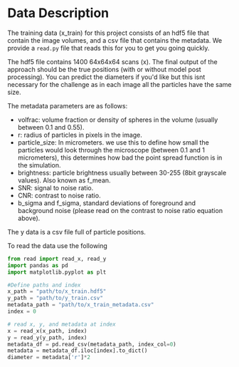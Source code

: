 
# Data Description

The training data (x_train) for this project consists of an hdf5 file that contain the image volumes, and a csv file that contains the metadata. We provide a `read.py` file that reads this for you to get you going quickly.

The hdf5 file contains 1400 64x64x64 scans (x). The final output of the approach should be the true positions (with or without model post processing). You can predict the diameters if you'd like but this isnt necessary for the challenge as in each image all the particles have the same size.

The metadata parameters are as follows:
- volfrac: volume fraction or density of spheres in the volume (usually between 0.1 and 0.55).
- r: radius of particles in pixels in the image.
- particle_size: In micrometers. we use this to define how small the particles would look through the microscope (between 0.1 and 1 micrometers), this determines how bad the point spread function is in the simulation.
- brightness: particle brightness usually between 30-255 (8bit grayscale values). Also known as f_mean.
- SNR: signal to noise ratio.
- CNR: contrast to noise ratio.
- b_sigma and f_sigma, standard deviations of foreground and background noise (please read on the contrast to noise ratio equation above).

The y data is a csv file full of particle positions.

To read the data use the following

```python
from read import read_x, read_y
import pandas as pd
import matplotlib.pyplot as plt

#Define paths and index
x_path = "path/to/x_train.hdf5"
y_path = "path/to/y_train.csv"
metadata_path = "path/to/x_train_metadata.csv"
index = 0

# read x, y, and metadata at index
x = read_x(x_path, index)
y = read_y(y_path, index)
metadata_df = pd.read_csv(metadata_path, index_col=0)
metadata = metadata_df.iloc[index].to_dict()
diameter = metadata['r']*2
```